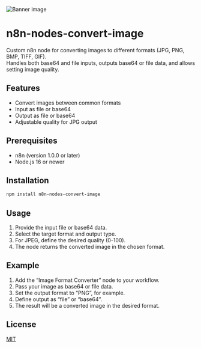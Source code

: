 ![Banner image](https://user-images.githubusercontent.com/10284570/173569848-c624317f-42b1-45a6-ab09-f0ea3c247648.png)

# n8n-nodes-convert-image

Custom n8n node for converting images to different formats (JPG, PNG, BMP, TIFF, GIF).  
Handles both base64 and file inputs, outputs base64 or file data, and allows setting image quality.

## Features

- Convert images between common formats  
- Input as file or base64  
- Output as file or base64  
- Adjustable quality for JPG output  

## Prerequisites

- n8n (version 1.0.0 or later)
- Node.js 16 or newer

## Installation

```bash
npm install n8n-nodes-convert-image
```

## Usage

1. Provide the input file or base64 data.
2. Select the target format and output type.
3. For JPEG, define the desired quality (0-100).
4. The node returns the converted image in the chosen format.

## Example

1. Add the “Image Format Converter” node to your workflow.
2. Pass your image as base64 or file data.
3. Set the output format to “PNG”, for example.
4. Define output as “file” or “base64”.
5. The result will be a converted image in the desired format.

## License

[MIT](LICENSE.md)
